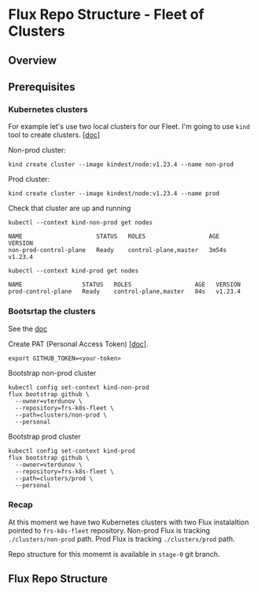 # Flux Repo Structure - Fleet of Clusters

## Overview

## Prerequisites
### Kubernetes clusters
For example let's use two local clusters for our Fleet.
I'm going to use `kind` tool to create clusters. [[doc](https://kind.sigs.k8s.io/docs/user/quick-start/#creating-a-cluster)]

Non-prod cluster:
```
kind create cluster --image kindest/node:v1.23.4 --name non-prod
```

Prod cluster:
```
kind create cluster --image kindest/node:v1.23.4 --name prod
```

Check that cluster are up and running
```
kubectl --context kind-non-prod get nodes

NAME                     STATUS   ROLES                  AGE     VERSION
non-prod-control-plane   Ready    control-plane,master   3m54s   v1.23.4
```

```
kubectl --context kind-prod get nodes

NAME                 STATUS   ROLES                  AGE   VERSION
prod-control-plane   Ready    control-plane,master   84s   v1.23.4
```

### Bootsrtap the clusters
See the [doc](https://fluxcd.io/docs/installation/)

Create PAT (Personal Access Token) [[doc](https://docs.github.com/en/enterprise-server@3.4/authentication/keeping-your-account-and-data-secure/creating-a-personal-access-token)].
```
export GITHUB_TOKEN=<your-token>
```

Bootstrap non-prod cluster
```
kubectl config set-context kind-non-prod
flux bootstrap github \
  --owner=vterdunov \
  --repository=frs-k8s-fleet \
  --path=clusters/non-prod \
  --personal
```

Bootstrap prod cluster
```
kubectl config set-context kind-prod
flux bootstrap github \
  --owner=vterdunov \
  --repository=frs-k8s-fleet \
  --path=clusters/prod \
  --personal
```

### Recap
At this moment we have two Kubernetes clusters with two Flux instalaltion pointed to `frs-k8s-fleet` repository.
Non-prod Flux is tracking `./clusters/non-prod` path.
Prod Flux is tracking `./clusters/prod` path.

Repo structure for this momemt is available in `stage-0` git branch.

## Flux Repo Structure
